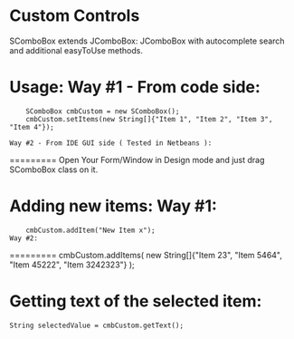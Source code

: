 Custom Controls
=========
SComboBox extends JComboBox:
JComboBox with autocomplete search and additional easyToUse methods.

Usage:
	Way #1 - From code side:
=========
		SComboBox cmbCustom = new SComboBox();
		cmbCustom.setItems(new String[]{"Item 1", "Item 2", "Item 3", "Item 4"});

	Way #2 - From IDE GUI side ( Tested in Netbeans ):
=========
		Open Your Form/Window in Design mode and just drag SComboBox class on it.

Adding new items:
	Way #1:
=========
		cmbCustom.addItem("New Item x");
	Way #2:
=========
		cmbCustom.addItems( new String[]{"Item 23", "Item 5464", "Item 45222", "Item 3242323"} );
		
Getting text of the selected item:
=========
	String selectedValue = cmbCustom.getText();
	